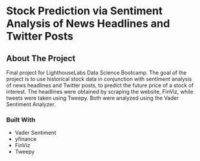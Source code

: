 # Stock Prediction via Sentiment Analysis of News Headlines and Twitter Posts

<!-- ABOUT THE PROJECT -->
## About The Project
Final project for LighthouseLabs Data Science Bootcamp. The goal of the project is to use historical stock data in conjunction with sentiment analysis of news headlines and Twitter posts, to predict the future price of a stock of interest. The headlines were obtained by scraping the website, FinViz, while tweets were taken using Tweepy. Both were analyzed using the Vader Sentiment Analyzer.


### Built With
* Vader Sentiment
* yfinance
* FinViz
* Tweepy
